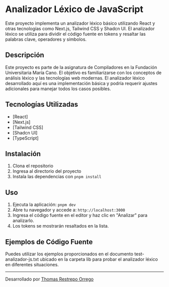 # Analizador Léxico de JavaScript

Este proyecto implementa un analizador léxico básico utilizando React y otras tecnologías como Next.js, Tailwind CSS y Shadcn UI. El analizador léxico se utiliza para dividir el código fuente en tokens y resaltar las palabras clave, operadores y símbolos.

## Descripción

Este proyecto es parte de la asignatura de Compiladores en la Fundación Universitaria María Cano. El objetivo es familiarizarse con los conceptos de análisis léxico y las tecnologías web modernas. El analizador léxico desarrollado aquí es una implementación básica y podría requerir ajustes adicionales para manejar todos los casos posibles.

## Tecnologías Utilizadas

- [React]
- [Next.js]
- [Tailwind CSS]
- [Shadcn UI] 
- [TypeScript]

## Instalación

1. Clona el repositorio
2. Ingresa al directorio del proyecto
3. Instala las dependencias con `pnpm install`

## Uso

1. Ejecuta la aplicación: `pnpm dev`
2. Abre tu navegador y accede a: `http://localhost:3000`
3. Ingresa el código fuente en el editor y haz clic en "Analizar" para analizarlo.
4. Los tokens se mostrarán resaltados en la lista.

## Ejemplos de Código Fuente

Puedes utilizar los ejemplos proporcionados en el documento test-analizador-js.txt ubicado en la carpeta lib para probar el analizador léxico en diferentes situaciones.

---

Desarrollado por [Thomas Restrepo Orrego](https://github.com/thomasrpo03)

